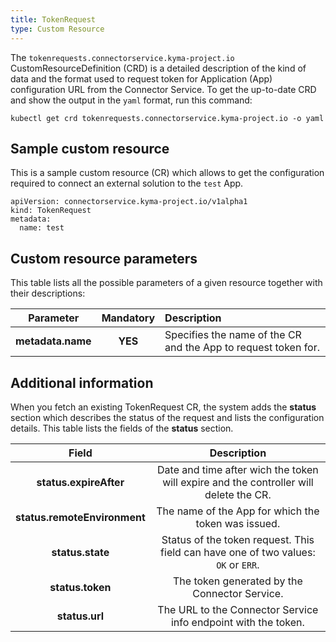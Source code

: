 ```yaml
---
title: TokenRequest
type: Custom Resource
---
```


The `tokenrequests.connectorservice.kyma-project.io` CustomResourceDefinition (CRD) is a detailed description of the kind of data and the format used to request token for Application (App) configuration URL from the Connector Service. To get the up-to-date CRD and show the output in the `yaml` format, run this command:

```
kubectl get crd tokenrequests.connectorservice.kyma-project.io -o yaml
```

## Sample custom resource

This is a sample custom resource (CR) which allows to get the configuration required to connect an external solution to the `test` App.

```
apiVersion: connectorservice.kyma-project.io/v1alpha1
kind: TokenRequest
metadata:
  name: test
```

## Custom resource parameters

This table lists all the possible parameters of a given resource together with their descriptions:

| Parameter   |      Mandatory      |  Description |
|:----------:|:-------------:|:------|
| **metadata.name** |    **YES**   | Specifies the name of the CR and the App to request token for. |


## Additional information

When you fetch an existing TokenRequest CR, the system adds the **status** section which describes the status of the request and lists the configuration details. This table lists the fields of the **status** section.

| Field   |  Description |
|:----------:|:-------------:|
| **status.expireAfter** | Date and time after wich the token will expire and the controller will delete the CR. |
| **status.remoteEnvironment** | The name of the App for which the token was issued. |
| **status.state** | Status of the token request. This field can have one of two values: `OK` or `ERR`. |
| **status.token** | The token generated by the Connector Service. |
| **status.url** | The URL to the Connector Service info endpoint with the token. |
